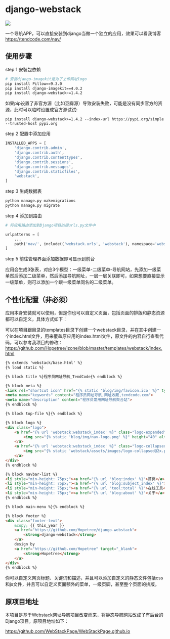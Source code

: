 # django-webstack

![](https://camo.githubusercontent.com/cd5db39ba59752822b7770d5074571fc4db1660af9066dfdb9953ff53ed7195e/687474703a2f2f7777772e776562737461636b2e63632f6173736574732f696d616765732f707265766965772e676966)

一个导航APP，可以直接安装到django当做一个独立的应用，效果可以看我博客 https://tendcode.com/nav/

## 使用步骤

step 1 安裝包依赖

```bash
# 安装django-imagekit是为了上传网址logo
pip install Pillow==9.3.0
pip install django-imagekit==4.0.2
pip install django-webstack>=1.4.2
```

如果pip设置了非官方源（比如豆瓣源）导致安装失败，可能是没有同步官方的资源，此时可以临时设置成官方源试试:

```shell
pip install django-webstack>=1.4.2 --index-url https://pypi.org/simple --trusted-host pypi.org
```

step 2 配置中添加应用

```python
INSTALLED_APPS = [
    'django.contrib.admin',
    'django.contrib.auth',
    'django.contrib.contenttypes',
    'django.contrib.sessions',
    'django.contrib.messages',
    'django.contrib.staticfiles',
    'webstack',
]
```

step 3 生成数据表

```bash
python manage.py makemigrations
python manage.py migrate
```

step 4 添加到路由

```python
# 将应用路由添加到Django项目的根urls.py文件中

urlpatterns = [
    ...
    path('nav/', include(('webstack.urls', 'webstack'), namespace='webstack')),
]
```

step 5 前往管理界面添加数据即可显示到前台

应用会生成3张表，对应3个模型：一级菜单-二级菜单-导航网站，先添加一级菜单然后添加二级菜单，然后添加导航网址，一层一层关联即可，如果想要直接显示一级菜单，则可以添加一个跟一级菜单同名的二级菜单。

## 个性化配置（非必须）

应用本身安装就可以使用，但是你也可以自定义页面，包括页面的排版和静态资源都可以自定义，具体方式如下：

可以在项目跟目录的templates目录下创建一个webstack目录，并在其中创建一个index.html文件，用来覆盖原应用的index.html文件，原文件的内容自行查看代码，可以参考我项目的修改：https://github.com/Hopetree/izone/blob/master/templates/webstack/index.html

```html
{% extends 'webstack/base.html' %}
{% load static %}

{% block title %}程序员网址导航_TendCode{% endblock %}

{% block meta %}
<link rel="shortcut icon" href="{% static 'blog/img/favicon.ico' %}" type="image/x-icon"/>
<meta name="keywords" content="程序员网址导航,网址收藏,tendcode.com">
<meta name="description" content="程序员常用网址导航聚合站">
{% endblock %}

{% block top-file %}{% endblock %}

{% block logo %}
<div class="logo">
    <a href="{% url 'webstack:webstack_index' %}" class="logo-expanded">
        <img src="{% static 'blog/img/nav-logo.png' %}" height="40" alt=""/>
    </a>
    <a href="{% url 'webstack:webstack_index' %}" class="logo-collapsed">
        <img src="{% static 'webstack/assets/images/logo-collapsed@2x.png' %}" height="40" alt=""/>
    </a>
</div>
{% endblock %}

{% block navbar-list %}
<li style="min-height: 75px;"><a href="{% url 'blog:index' %}">首页</a></li>
<li style="min-height: 75px;"><a href="{% url 'blog:subject_index' %}">博客专题</a></li>
<li style="min-height: 75px;"><a href="{% url 'tool:total' %}">在线工具</a></li>
<li style="min-height: 75px;"><a href="{% url 'blog:about' %}">关于</a></li>
{% endblock %}

{% block main-menu %}{% endblock %}

{% block footer %}
<div class="footer-text">
    &copy; {{ this_year }}
    <a href="https://github.com/Hopetree/django-webstack">
        <strong>django-webstack</strong>
    </a>
    design by
    <a href="https://github.com/Hopetree" target="_blank">
        <strong>Hopetree</strong>
    </a>
</div>
{% endblock %}

```

你可以自定义网页标题、关键词和描述，并且可以添加自定义的静态文件包括css和js文件，并且可以自定义页面额外的菜单，一级页脚，甚至整个页面的排版。

## 原项目地址

本项目是基于Webstack网址导航项目改变而来，将静态导航网站改成了有后台的Django项目，原项目地址如下：

https://github.com/WebStackPage/WebStackPage.github.io

